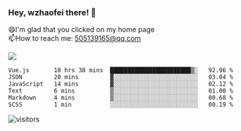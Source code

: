 ### Hey, wzhaofei there! 👋

😄I'm glad that you clicked on my home page<br>
📫How to reach me: 505139165@qq.com<br>

![](https://github-readme-stats.vercel.app/api?username=wang-zhaofei&show_icons=true)

<!--START_SECTION:waka-->

```text
Vue.js       10 hrs 38 mins  ███████████████████████▒░   92.96 %
JSON         20 mins         ▓░░░░░░░░░░░░░░░░░░░░░░░░   03.04 %
JavaScript   14 mins         ▓░░░░░░░░░░░░░░░░░░░░░░░░   02.12 %
Text         6 mins          ▒░░░░░░░░░░░░░░░░░░░░░░░░   01.00 %
Markdown     4 mins          ▒░░░░░░░░░░░░░░░░░░░░░░░░   00.68 %
SCSS         1 min           ░░░░░░░░░░░░░░░░░░░░░░░░░   00.19 %
```

<!--END_SECTION:waka-->

![visitors](https://visitor-badge.glitch.me/badge?page_id=wzhaofei)


<!--
**wzhaofei/wzhaofei** is a ✨ _special_ ✨ repository because its `README.md` (this file) appears on your GitHub profile.

[<img align="right" width="50%" src="https://github-readme-stats.vercel.app/api?username=wzhaofei&show_icons=true">](https://metrics.lecoq.io/wzhaofei#gh-light-mode-only)

Here are some ideas to get you started:

- 🔭 I’m currently working on ...
- 🌱 I’m currently learning ...
- 👯 I’m looking to collaborate on ...
- 🤔 I’m looking for help with ...
- 💬 Ask me about ...
- 📫 How to reach me: ...
- 😄 Pronouns: ...
- ⚡ Fun fact: ...
-->
